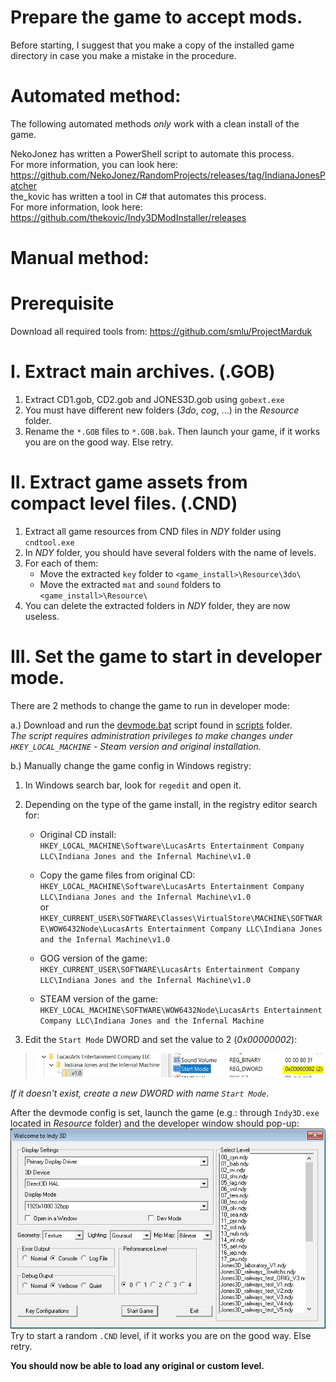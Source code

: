 # Prepare the game to accept mods.

Before starting, I suggest that you make a copy of the installed game directory in case you make a mistake in the procedure.

# Automated method:

The following automated methods *only* work with a clean install of the game.

NekoJonez has written a PowerShell script to automate this process.<br>For more information, you can look here: https://github.com/NekoJonez/RandomProjects/releases/tag/IndianaJonesPatcher <br>
the_kovic has written a tool in C# that automates this process.<br>For more information, look here: https://github.com/thekovic/Indy3DModInstaller/releases

# Manual method:

# Prerequisite
Download all required tools from: https://github.com/smlu/ProjectMarduk

# I. Extract main archives. (.GOB)
1. Extract CD1.gob, CD2.gob and JONES3D.gob using `gobext.exe`
2. You must have different new folders (*3do*, *cog*, ...) in the *Resource* folder.
3. Rename the `*.GOB` files to `*.GOB.bak`. Then launch your game, if it works you are on the good way. Else retry.

# II. Extract game assets from compact level files. (.CND)
1. Extract all game resources from CND files in *NDY* folder using `cndtool.exe`
2. In *NDY* folder, you should have several folders with the name of levels.
3. For each of them:
    * Move the extracted `key` folder to `<game_install>\Resource\3do\`
    * Move the extracted `mat` and `sound` folders to `<game_install>\Resource\`
4. You can delete the extracted folders in *NDY* folder, they are now useless.

# III. Set the game to start in developer mode.
There are 2 methods to change the game to run in developer mode:

a.) Download and run the [devmode.bat](scripts/devmode.bat) script found in [scripts](scripts) folder.  
*The script requires administration privileges to make changes under `HKEY_LOCAL_MACHINE` - Steam version and original installation.*

b.) Manually change the game config in Windows registry:
  1. In Windows search bar, look for `regedit` and open it.

  2. Depending on the type of the game install, in the registry editor search for:  
      * Original CD install:  
        `HKEY_LOCAL_MACHINE\Software\LucasArts Entertainment Company LLC\Indiana Jones and the Infernal Machine\v1.0`
        
      * Copy the game files from original CD:  
        `HKEY_LOCAL_MACHINE\Software\LucasArts Entertainment Company LLC\Indiana Jones and the Infernal Machine\v1.0`  
        or  
        `HKEY_CURRENT_USER\SOFTWARE\Classes\VirtualStore\MACHINE\SOFTWARE\WOW6432Node\LucasArts Entertainment Company LLC\Indiana Jones and the Infernal Machine\v1.0`
        
      * GOG version of the game:  
        `HKEY_CURRENT_USER\SOFTWARE\LucasArts Entertainment Company LLC\Indiana Jones and the Infernal Machine\v1.0`
        
      * STEAM version of the game:  
        `HKEY_LOCAL_MACHINE\SOFTWARE\WOW6432Node\LucasArts Entertainment Company LLC\Indiana Jones and the Infernal Machine`

  3. Edit the `Start Mode` DWORD and set the value to 2 (*0x00000002*):
  > ![regedit](resources/images/J3D_docu_regedit.jpg)
  
  *If it doesn't exist, create a new DWORD with name `Start Mode`*.

After the devmode config is set, launch the game (e.g.: through `Indy3D.exe` located in *Resource* folder) and the developer window should pop-up:  
![J3D_docu_devmenu.jpg](resources/images/J3D_docu_devmenu.jpg)  
Try to start a random `.CND` level, if it works you are on the good way. Else retry.

**You should now be able to load any original or custom level.**
